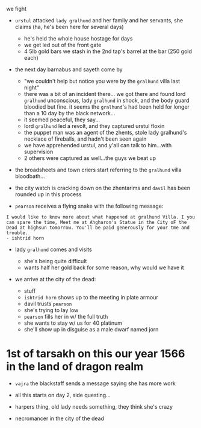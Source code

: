 we fight

- `urstul` attacked `lady gralhund` and her family and her servants, she claims (ha, he's been here for several days)
    - he's held the whole house hostage for days
    - we get led out of the front gate
    - 4 5lb gold bars we stash in the 2nd tap's barrel at the bar (250 gold each)

- the next day barnabus and sayeth come by
    - "we couldn't help but notice you were by the `gralhund` villa last night"
    - there was a bit of an incident there... we got there and found lord `gralhund` unconscious, lady `gralhund` in shock, and the body guard bloodied but fine. it seems the `gralhund`'s had been held for longer than a 10 day by the black network...
    - it seemed peaceful, they say...
    - lord `gralhund` led a revolt, and they captured urstul floxin
    - the puppet man was an agent of the zhents, stole lady gralhund's necklace of fireballs, and hadn't been seen again
    - we have apprehended urstul, and y'all can talk to him...with supervision
    - 2 others were captured as well...the guys we beat up

- the broadsheets and town criers start referring to the `gralhund` villa bloodbath...
- the city watch is cracking down on the zhentarims and `davil` has been rounded up in this process
- `pearson` receives a flying snake with the following message:

```
I would like to know more about what happened at gralhund Villa. I you can spare the time, Meet me at Ahgharon's Statue in the City oF the Dead at highsun tomorrow. You'll be paid generously for your tme and trouble.
- ishtrid horn
```


- lady `gralhund` comes and visits
    - she's being quite difficult
    - wants half her gold back for some reason, why would we have it

- we arrive at the city of the dead:
    - stuff
    - `ishtrid horn` shows up to the meeting in plate armour
    - davil trusts `pearson`
    - she's trying to lay low
    - `pearson` fills her in w/ the full truth
    - she wants to stay w/ us for 40 platinum
    - she'll show up in disguise as a male dwarf named jorn

# 1st of tarsakh on this our year 1566 in the land of dragon realm
- `vajra` the blackstaff sends a message saying she has more work

- all this starts on day 2, side questing...

- harpers thing, old lady needs something, they think she's crazy

- necromancer in the city of the dead
